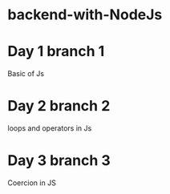 # backend-with-NodeJs
# Day 1 branch 1 
Basic of Js

# Day 2 branch 2
loops and operators in Js 

# Day 3 branch 3
Coercion in JS 
